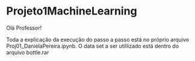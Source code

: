 # Projeto1MachineLearning
Olá Professor!

Toda a explicação da execução do passo a passo está no próprio arquivo Proj01_DanielaPereira.ipynb. O data set a ser utillizado está dentro do arquivo bottle.rar
